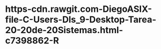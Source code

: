 # https-cdn.rawgit.com-DiegoASIX-file-C-Users-Dls_9-Desktop-Tarea-20-20de-20Sistemas.html-c7398862-R